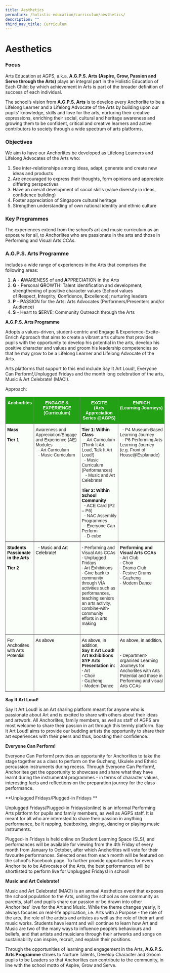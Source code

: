 ```yaml
---
title: Aesthetics
permalink: /holistic-education/curriculum/aesthetics/
description: ""
third_nav_title: Curriculum
---
```

Aesthetics
==========

  

### Focus

Arts Education at AGPS, a.k.a.&nbsp;**A.G.P.S. Arts (Aspire, Grow, Passion and Serve through the Arts)**&nbsp;plays an integral part in the Holistic Education of Each Child; by which achievement in Arts is part of the broader definition of success of each individual.  

The school’s vision from&nbsp;**A.G.P.S. Arts**&nbsp;is to develop every Anchorlite to be a Lifelong Learner and a Lifelong Advocate of the Arts by building upon our pupils' knowledge, skills and love for the arts, nurturing their creative expressions, enriching their social, cultural and heritage awareness and growing them to be confident, critical and creative learners and active contributors to society through a wide spectrum of arts platforms.

  

### Objectives

We aim to have our Anchorlites be developed as Lifelong Learners and Lifelong Advocates of the Arts who:  

1.  See inter-relationships among ideas, adapt, generate and create new ideas and products
2.  Are encouraged to express their thoughts, form opinions and appreciate differing perspectives
3.  Have an overall development of social skills (value diversity in ideas, confidence building)
4.  Foster appreciation of Singapore cultural heritage
5.  Strengthen understanding of own national identity and ethnic culture

### Key Programmes

The experiences extend from the school’s art and music curriculum as an exposure for all, to Anchorlites who are passionate in the arts and those in Performing and Visual Arts CCAs.  

  

### A.G.P.S. Arts Programme

includes a wide range of experiences in the Arts that comprises the following areas:  

1.  **A**&nbsp;\-&nbsp;**A**WARENESS of and&nbsp;**A**PPRECIATION in the Arts
2.  **G**&nbsp;\- Personal&nbsp;**G**ROWTH: Talent identification and development; strengthening of positive character values (School values of&nbsp;**R**espect,&nbsp;**I**ntegrity,&nbsp;**C**onfidence,&nbsp;**E**xcellence); nurturing leaders
3.  **P**&nbsp;\-&nbsp;**P**ASSION for the Arts: Arts Advocates (Performers/Presenters and/or Audience)
4.  **S**&nbsp;\- Heart to&nbsp;**S**ERVE: Community Outreach through the Arts

  

**A.G.P.S. Arts Programme**&nbsp;

Adopts a values-driven, student-centric and Engage &amp; Experience-Excite-Enrich Approach that aims to create a vibrant arts culture that provides pupils with the opportunity to develop his potential in the arts, develop his positive character and values and groom his leadership competencies so that he may grow to be a Lifelong Learner and Lifelong Advocate of the Arts.&nbsp;

Arts platforms that support to this end include Say It Art Loud!, Everyone Can Perform!,Unplugged Fridays and the month long celebration of the arts, Music &amp; Art Celebrate! (MAC!).

Approach:


<style type="text/css">
.tg  {border-collapse:collapse;border-spacing:0;}
.tg td{border-color:black;border-style:solid;border-width:1px;font-family:Arial, sans-serif;font-size:14px;
  overflow:hidden;padding:10px 5px;word-break:normal;}
.tg th{border-color:black;border-style:solid;border-width:1px;font-family:Arial, sans-serif;font-size:14px;
  font-weight:normal;overflow:hidden;padding:10px 5px;word-break:normal;}
.tg .tg-3yc9{background-color:#22A114;border-color:inherit;color:#FFF;font-weight:bold;text-align:center;vertical-align:top}
.tg .tg-n9k0{background-color:#FBFFFA;border-color:inherit;color:#222;text-align:left;vertical-align:top}
</style>
<table class="tg">
<thead>
  <tr>
    <th class="tg-3yc9">Anchorlites<br></th>
    <th class="tg-3yc9">ENGAGE &amp; EXPERIENCE<br>(Curriculum)<br></th>
    <th class="tg-3yc9">EXCITE<br><span style="background-color:transparent">(Arts Appreciation Series @AGPS) </span><br></th>
    <th class="tg-3yc9">ENRICH<br><span style="background-color:transparent">(Learning Journeys)</span></th>
  </tr>
</thead>
<tbody>
  <tr>
    <td class="tg-n9k0"><span style="font-weight:bold;color:#000">Mass<br><br>Tier 1</span><br></td>
<td class="tg-n9k0"><span style="background-color:transparent">Awareness and Appreciation/Engage and Experience (AE) Modules<br>&nbsp;&nbsp;-	Art Curriculum<br>&nbsp;&nbsp;-	Music Curriculum</span><br></td>
		<td class="tg-n9k0"><span style="font-weight:bold;color:#000">Tier 1: Within Class<br></span><span style="background-color:transparent">&nbsp;&nbsp;- Art Curriculum (Think It Art Loud, Talk It Art Loud!)<br>&nbsp;&nbsp;- Music Curriculum (Performances)<br>&nbsp;&nbsp; - Music and Art Celebrate!<br><br><span style="font-weight:bold;color:#000">Tier 2: Within School Community</span><br><span style="background-color:transparent">&nbsp;&nbsp;-	ACE Card (P2 – P6)<br>&nbsp;&nbsp;- NAC Assembly Programmes<br>&nbsp;&nbsp;- Everyone Can Perform&nbsp;&nbsp;<br>&nbsp;&nbsp;-	D-cube</span></span></td>
    <td class="tg-n9k0">&nbsp;&nbsp;-	P4 Museum-Based Learning Journey<br>&nbsp;&nbsp;-	P6 Performing Arts Learning Journey<br> (e.g. Front of House@Esplanade)
</td>
  </tr>
  <tr>
    <td class="tg-n9k0"><span style="font-weight:bold;color:#000">Students Passionate in the Arts <br><br>Tier 2</span><br></td>
    <td class="tg-n9k0"><span style="font-weight:normal;color:#000">&nbsp;&nbsp;- Music and Art Celebrate!</span><br><br></td>
    <td class="tg-n9k0"><span style="background-color:transparent">- Performing and Visual Arts CCAs </span><br><span style="background-color:transparent">- Unplugged Fridays</span><br><span style="background-color:transparent">- Art Exhibitions</span><br><span style="background-color:transparent">- Give back to community through VIA activities such as performances, teaching seniors an arts activity, combine-with- community efforts in arts making</span><br><br></td>
    <td class="tg-n9k0"><span style="font-weight:bold;background-color:transparent">Performing and Visual Arts CCAs</span><span style="background-color:transparent"> </span><br><span style="background-color:transparent">- Art Club</span><br>- Choir<br><span style="background-color:transparent">- Drama Club</span><br>- Festive Drums<br><span style="background-color:transparent">- Guzheng</span><br><span style="background-color:transparent">- Modern Dance</span></td>
  </tr>
  <tr>
    <td class="tg-n9k0"><span style="font-weight:normal;color:#000">For Anchorlites with Arts Potential</span><br></td>
    <td class="tg-n9k0"><span style="font-weight:normal;color:#000">As above</span><br><br></td>
    <td class="tg-n9k0"><span style="font-weight:normal;color:#000">As above, in addition,</span><br><span style="font-weight:bold;background-color:transparent">Say It Art Loud! </span><br><span style="font-weight:bold;background-color:transparent">Art Exhibitions</span><span style="background-color:transparent"> </span><br><span style="font-weight:bold;background-color:transparent">SYF Arts Presentation in: </span><br><span style="background-color:transparent">- Art </span><br><span style="background-color:transparent">- Choir </span><br><span style="background-color:transparent">- Guzheng </span><br><span style="background-color:transparent">- Modern Dance </span><br></td>
    <td class="tg-n9k0"><span style="font-weight:normal;color:#000">As above, in addition,</span><br><br><br><span style="background-color:transparent">- Department-organised Learning Journeys for Anchorlites with Arts Potential and those in Performing and visual Arts CCAs </span></td>
  </tr>
</tbody>
</table>

**Say It Art Loud!**

Say It Art Loud! is an Art sharing platform meant for anyone who is passionate about Art and is excited to share with others about their ideas and artwork. All Anchorlites, family members, as well as staff of AGPS are most welcome to share their passion in art through this termly platform. Say It Art Loud! aims to provide our budding artists the opportunity to share their art experiences with their peers and thus, boosting their confidence.

**Everyone Can Perform!**

Everyone Can Perform! provides an opportunity for Anchorlites to take the stage together as a class to perform on the Guzheng, Ukulele and Ethnic percussion instruments during recess. Through Everyone Can Perform!, Anchorlites get the opportunity to showcase and share what they have learnt during the instrumental programmes - in terms of character values, interesting facts and reflections on the preparation journey for the class performance.  

**Unplugged Fridays/Plugged-in Fridays **&nbsp;

Unplugged Fridays/Plugged-in Fridays(online) is an informal Performing Arts platform for pupils and family members, as well as AGPS staff. It is meant for all who are interested to share their passion in anything performance, be it rapping, beatboxing, singing, dancing or playing music instruments.

Plugged-in Fridays is held online on Student Learning Space (SLS), and performances will be available for viewing from the 4th Friday of every month from January to October, after which Anchorlites will vote for their favourite performances. Selected ones from each month will be featured on the school's Facebook page. To further provide opportunities for every Anchorlite to be Advocates of the Arts, the best performances will be shortlisted to perform live for Unplugged Fridays! in school! 
 

**Music and Art Celebrate!**

Music and Art Celebrate! (MAC!) is an annual Aesthetics event that exposes the school population to the Arts, uniting the school as one community as parents, staff and pupils share our passion or be drawn into other Anchorlites' love for the Art and Music. While the theme changes yearly, it always focuses on real-life application, i.e. Arts with a Purpose - the role of the arts, the role of the artists and artistes as well as the role of their art and music works. Students have learnt and will continue to learn how Art and Music are two of the many ways to influence people’s behaviours and beliefs, and that artists and musicians through their artworks and songs on sustainability can inspire, recruit, and explain their positions.

Through the opportunities of learning and engagement in the Arts,&nbsp;**A.G.P.S. Arts Programme**&nbsp;strives to Nurture Talents, Develop Character and Groom pupils to be Leaders so that Anchorlites can contribute to the community, in line with the school motto of Aspire, Grow and Serve.